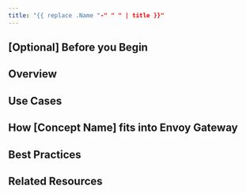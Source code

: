 ```yaml
---
title: "{{ replace .Name "-" " " | title }}"
---
```


## [Optional] Before you Begin
<!--
Add any hyperlinks to prerequisite concepts user should already be familiar with
-->

## Overview

<!-- 
Briefly introduce the concept. Keep it high-level and user-friendly.
What is it? Why does it matter? What problem does it solve?
Example: An `HTTPRoute` defines how HTTP traffic is routed to backend services in a Kubernetes environment.
-->

## Use Cases

<!-- 
Describe common use cases. When would someone need this concept?
List scenarios where understanding this will help the user make better architectural or operational decisions.
-->

## How [Concept Name] fits into Envoy Gateway

<!-- 
Explain the inner workings of the concept. 
Use diagrams, code snippets, or flow explanations as needed.
Example: Describe how Envoy Gateway interacts with Kubernetes Gateway API resources.
-->

## Best Practices

<!-- 
Offer guidance on using the concept effectively. What should users keep in mind?
Mention common pitfalls or misconceptions to avoid.
-->

## Related Resources

<!-- 
Link to related conceptual docs, task-based guides, or reference material.
Example:
- [HTTPRoute Resource Reference](#)
- [Configuring a Gateway](#)
-->
